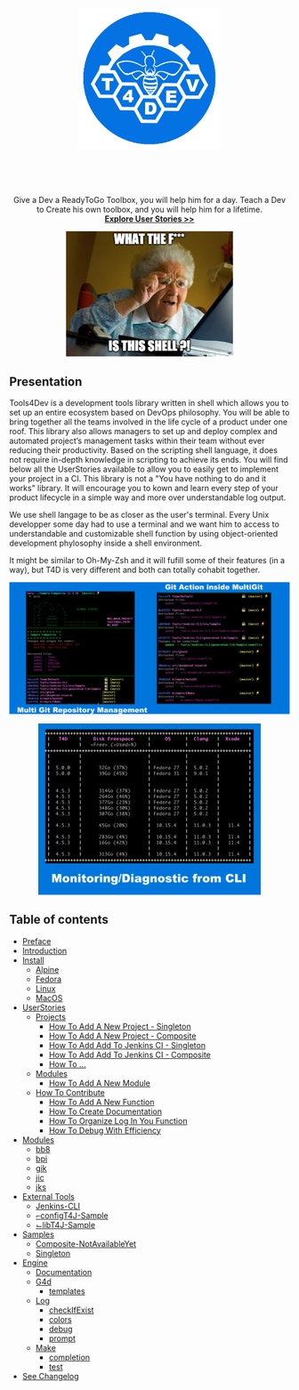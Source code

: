 <p align="center">
    <img src="https://github.com/T4D-Suites/T4D-Ressources/blob/master/Logo.png" width="256">
</p>
<br />
<br />
<br />
<p align="center">
  Give a Dev a ReadyToGo Toolbox, you will help him for a day. Teach a Dev to Create his own toolbox, and you will help him for a lifetime. 
  <br />
    <a href="https://Link"><strong>Explore User Stories >></strong></a>
  <br />
</p>

<p align="center">
    <img src="https://github.com/T4D-Suites/T4D-Ressources/blob/master/Funny.png" width="300">
</p> 

## Presentation

Tools4Dev is a development tools library written in shell which allows you to set up an entire ecosystem based on DevOps philosophy. You will be able to bring together all the teams involved in the life cycle of a product under one roof. This library also allows managers to set up and deploy complex and automated project’s management tasks within their team without ever reducing their productivity. Based on the scripting shell language, it does not require in-depth knowledge in scripting to achieve its ends. You will find below all the UserStories available to allow you to easily get to implement your project in a CI. This library is not a "You have nothing to do and it works" library. It will encourage you to kown and learn every step of your product lifecycle in a simple way and more over understandable log output.

We use shell langage to be as closer as the user's terminal. Every Unix developper some day had to use a terminal and we want him to access to understandable and customizable shell function by using object-oriented development phylosophy inside a shell environment.

It might be similar to Oh-My-Zsh and it will fufill some of their features (in a way), but T4D is very different and both can totally cohabit together.

<p align="center">
    <img src="https://github.com/T4D-Suites/T4D-Ressources/blob/master/Readme-Banner1.png" width="800">
</p> 
<p align="center">
    <img src="https://github.com/T4D-Suites/T4D-Ressources/blob/master/Readme-Banner2.png" width="400">
</p> 


## Table of contents

 * [Preface](.Ressources/docs/MarkDown/Preface.md)
 * [Introduction](.Ressources/docs/MarkDown/Introduction.md)
 * [Install](.Ressources/docs/MarkDown/Platforms/INSTALL.md)
   * [Alpine](.Ressources/docs/MarkDown/Platforms/Alpine.md)
   * [Fedora](.Ressources/docs/MarkDown/Platforms/Fedora.md)
   * [Linux](.Ressources/docs/MarkDown/Platforms/Linux.md)
   * [MacOS](.Ressources/docs/MarkDown/Platforms/MacOS.md)
 * [UserStories]()
   * [Projects]()
     * [How To Add A New Project - Singleton](.Ressources/docs/MarkDown/Stories/HowTo-AddNewProject-Singleton.md)
     * [How To Add A New Project - Composite](.Ressources/docs/MarkDown/Stories/HowTo-AddNewProject-Composite.md)
     * [How To Add Add To Jenkins CI - Singleton](.Ressources/docs/MarkDown/Stories/HowTo-AddToJenkinsCI-Singleton.md)
     * [How To Add Add To Jenkins CI - Composite](.Ressources/docs/MarkDown/Stories/HowTo-AddToJenkinsCI-Composite.md)
     * [How To ...]()
   * [Modules]()
     * [How To Add A New Module]()
   * [How To Contribute]()
     * [How To Add A New Function]()
     * [How To Create Documentation]()
     * [How To Organize Log In You Function]()
     * [How To Debug With Efficiency]()
 * [Modules]()
   * [bb8](.Ressources/docs/MarkDown/Modules/bb8.md)
   * [bpi](.Ressources/docs/MarkDown/Modules/bpi.md)
   * [gik](.Ressources/docs/MarkDown/Modules/gik.md)
   * [jic](.Ressources/docs/MarkDown/Modules/jic.md)
   * [jks](.Ressources/docs/MarkDown/Modules/jks.md)
 * [External Tools](https://github.com/T4D-Suites/Tools4Jenkins)
   * [Jenkins-CLI](https://github.com/T4D-Suites/Tools4Jenkins)
   * [⌐configT4J-Sample](https://github.com/T4D-Suites/configT4J-Sample)
   * [⌙libT4J-Sample](https://github.com/T4D-Suites/libT4J-Sample)
 * [Samples](https://github.com/T4D-Suites/T4D-Sample-CMake)
   * [Composite-NotAvailableYet]()
   * [Singleton](https://github.com/T4D-Suites/T4D-Sample-CMake)
 * [Engine]()
   * [Documentation](.Ressources/docs/MarkDown/Utils/Documentation.md)
   * [G4d](.Ressources/docs/MarkDown/Utils/G4d.md)
     * [templates](.Ressources/docs/MarkDown/Utils/G4d-templates.md)
   * [Log](.Ressources/docs/MarkDown/Utils/Log.md)
     * [checkIfExist](.Ressources/docs/MarkDown/Utils/Log-checkIfExist.md)
     * [colors](.Ressources/docs/MarkDown/Utils/Log-colors.md)
     * [debug](.Ressources/docs/MarkDown/Utils/Log-debug.md)
     * [prompt](.Ressources/docs/MarkDown/Utils/Log-prompt.md)
   * [Make](.Ressources/docs/MarkDown/Utils/Make.md)
     * [completion](.Ressources/docs/MarkDown/Utils/Make-completion.md)
     * [test](.Ressources/docs/MarkDown/Utils/Make-test.md)
 * [See Changelog](CHANGELOG.md)
